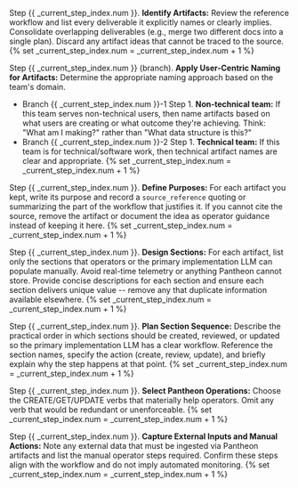 Step {{ _current_step_index.num }}. **Identify Artifacts:** Review the reference workflow and list every deliverable it explicitly names or clearly implies. Consolidate overlapping deliverables (e.g., merge two different docs into a single plan). Discard any artifact ideas that cannot be traced to the source.
{% set _current_step_index.num = _current_step_index.num + 1 %}

Step {{ _current_step_index.num }} (branch). **Apply User-Centric Naming for Artifacts:** Determine the appropriate naming approach based on the team's domain.
- Branch {{ _current_step_index.num }}-1 Step 1. **Non-technical team:** If this team serves non-technical users, then name artifacts based on what users are creating or what outcome they're achieving. Think: "What am I making?" rather than "What data structure is this?"
- Branch {{ _current_step_index.num }}-2 Step 1. **Technical team:** If this team is for technical/software work, then technical artifact names are clear and appropriate.
{% set _current_step_index.num = _current_step_index.num + 1 %}

Step {{ _current_step_index.num }}. **Define Purposes:** For each artifact you kept, write its purpose and record a `source_reference` quoting or summarizing the part of the workflow that justifies it. If you cannot cite the source, remove the artifact or document the idea as operator guidance instead of keeping it here.
{% set _current_step_index.num = _current_step_index.num + 1 %}

Step {{ _current_step_index.num }}. **Design Sections:** For each artifact, list only the sections that operators or the primary implementation LLM can populate manually. Avoid real-time telemetry or anything Pantheon cannot store. Provide concise descriptions for each section and ensure each section delivers unique value -- remove any that duplicate information available elsewhere.
{% set _current_step_index.num = _current_step_index.num + 1 %}

Step {{ _current_step_index.num }}. **Plan Section Sequence:** Describe the practical order in which sections should be created, reviewed, or updated so the primary implementation LLM has a clear workflow. Reference the section names, specify the action (create, review, update), and briefly explain why the step happens at that point.
{% set _current_step_index.num = _current_step_index.num + 1 %}

Step {{ _current_step_index.num }}. **Select Pantheon Operations:** Choose the CREATE/GET/UPDATE verbs that materially help operators. Omit any verb that would be redundant or unenforceable.
{% set _current_step_index.num = _current_step_index.num + 1 %}

Step {{ _current_step_index.num }}. **Capture External Inputs and Manual Actions:** Note any external data that must be ingested via Pantheon artifacts and list the manual operator steps required. Confirm these steps align with the workflow and do not imply automated monitoring.
{% set _current_step_index.num = _current_step_index.num + 1 %}